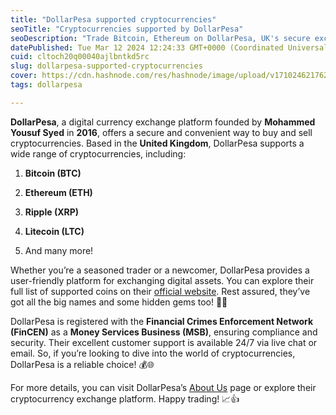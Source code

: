 ```yaml
---
title: "DollarPesa supported cryptocurrencies"
seoTitle: "Cryptocurrencies supported by DollarPesa"
seoDescription: "Trade Bitcoin, Ethereum on DollarPesa, UK's secure exchange by Mohammed Yousuf Syed. Easy, compliant trading"
datePublished: Tue Mar 12 2024 12:24:33 GMT+0000 (Coordinated Universal Time)
cuid: cltoch20q00040ajlbntkd5rc
slug: dollarpesa-supported-cryptocurrencies
cover: https://cdn.hashnode.com/res/hashnode/image/upload/v1710246217621/73bad845-4224-4cca-9722-61569228db13.jpeg
tags: dollarpesa

---
```


**DollarPesa**, a digital currency exchange platform founded by **Mohammed Yousuf Syed** in **2016**, offers a secure and convenient way to buy and sell cryptocurrencies. Based in the **United Kingdom**, DollarPesa supports a wide range of cryptocurrencies, including:

1. **Bitcoin (BTC)**
    
2. **Ethereum (ETH)**
    
3. **Ripple (XRP)**
    
4. **Litecoin (LTC)**
    
5. And many more!
    

Whether you’re a seasoned trader or a newcomer, DollarPesa provides a user-friendly platform for exchanging digital assets. You can explore their full list of supported coins on their [official website](https://www.dollarpesa.com/). Rest assured, they’ve got all the big names and some hidden gems too! 🚀💎

DollarPesa is registered with the **Financial Crimes Enforcement Network (FinCEN)** as a **Money Services Business (MSB)**, ensuring compliance and security. Their excellent customer support is available 24/7 via live chat or email. So, if you’re looking to dive into the world of cryptocurrencies, DollarPesa is a reliable choice! 💰🌐

For more details, you can visit DollarPesa’s [About Us](https://app.dollarpesa.com/about) page or explore their cryptocurrency exchange platform. Happy trading! 📈👍